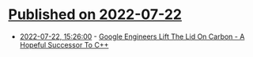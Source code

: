 # [Published on 2022-07-22](index.md)

* [2022-07-22, 15:26:00](https://soylentnews.org/article.pl?sid=22/07/21/1837256&from=rss) - [Google Engineers Lift The Lid On Carbon - A Hopeful Successor To C++](https://soylentnews.org/article.pl?sid=22/07/21/1837256&from=rss)
